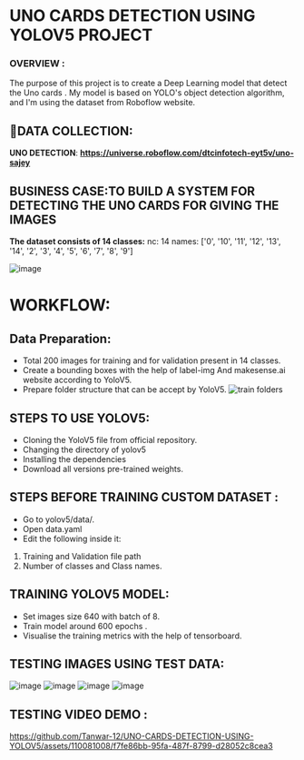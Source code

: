 
# UNO CARDS DETECTION USING YOLOV5 PROJECT


### OVERVIEW : 
The purpose of this project is to create a Deep Learning model that detect the Uno cards . My model is based on YOLO's object detection algorithm, and I'm using the dataset from Roboflow website.



 ## 📁DATA COLLECTION:
 
**UNO DETECTION**: **https://universe.roboflow.com/dtcinfotech-eyt5v/uno-sajey**
  
 ## BUSINESS CASE:TO BUILD A SYSTEM FOR DETECTING THE UNO CARDS FOR GIVING THE IMAGES

**The dataset consists of 14  classes:**
nc: 14
names: ['0', '10', '11', '12', '13', '14', '2', '3', '4', '5', '6', '7', '8', '9']

![image](https://github.com/Tanwar-12/UNO-CARDS-DETECTION-USING-YOLOV5/assets/110081008/14548228-049c-47a2-9ee3-900c1d06f7f8)



# WORKFLOW:
  ## Data Preparation:
  * Total 200 images for training and for validation present in 14 classes.
  * Create a bounding boxes with the help of label-img And makesense.ai website according to YoloV5.
  * Prepare folder structure that can be accept by YoloV5.
  ![train folders](https://github.com/Tanwar-12/Face-Mask-Detection/assets/110081008/69b19a8e-2f81-4d9b-a762-ffa73ac59be1)
## STEPS TO USE YOLOV5: 
* Cloning the YoloV5 file from official repository.
* Changing the directory of yolov5
* Installing the dependencies
* Download all versions pre-trained weights.

 ## STEPS BEFORE TRAINING CUSTOM DATASET :
* Go to yolov5/data/.
* Open data.yaml
* Edit the following inside it:

 1. Training and Validation file path
 2. Number of classes and Class names.

  ## TRAINING YOLOV5 MODEL:
* Set images size 640 with batch of 8.
* Train model around 600 epochs .
* Visualise the training metrics with the help of tensorboard.

 ## TESTING IMAGES USING TEST DATA:
![image](https://github.com/Tanwar-12/UNO-CARDS-DETECTION-USING-YOLOV5/assets/110081008/8e15d03d-6125-4e3e-834b-185443d5158d)
![image](https://github.com/Tanwar-12/UNO-CARDS-DETECTION-USING-YOLOV5/assets/110081008/519ca110-400c-4aab-be55-8c52f22e5d63)
![image](https://github.com/Tanwar-12/UNO-CARDS-DETECTION-USING-YOLOV5/assets/110081008/b08fc11c-bb89-4ef5-883d-81955d9cf762)
![image](https://github.com/Tanwar-12/UNO-CARDS-DETECTION-USING-YOLOV5/assets/110081008/588b4641-8150-4173-92b5-361e19485b98)

## TESTING VIDEO DEMO :

  

https://github.com/Tanwar-12/UNO-CARDS-DETECTION-USING-YOLOV5/assets/110081008/f7fe86bb-95fa-487f-8799-d28052c8cea3









